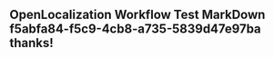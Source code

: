 <properties
ms.topic="hero-topic"
ms.test1="hero-topic"
ms.test2="test"/>

## OpenLocalization Workflow Test MarkDown f5abfa84-f5c9-4cb8-a735-5839d47e97ba thanks!
